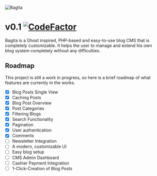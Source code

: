 ![Bagita](https://i.imgur.com/GqK7b4o.png)
# v0.1 [![CodeFactor](https://www.codefactor.io/repository/github/1camou/bagita/badge)](https://www.codefactor.io/repository/github/1camou/bagita)

Bagita is a Ghost inspired, PHP-based and easy-to-use blog CMS that is completely customizable. It helps the user to manage and extend his own blog system completely without any difficulties.

## Roadmap

This project is still a work in progress, so here is a brief roadmap of what features are currently in the works.

-   [x] Blog Posts Single View
-   [x] Caching Posts
-   [x] Blog Post Overview
-   [x] Post Categories
-   [X] Filtering Blogs
-   [X] Search Functionality
-   [X] Pagination
-   [X] User authentication
-   [X] Comments
-   [ ] Newsletter Integration
-   [ ] A modern, customizable UI
-   [ ] Easy blog setup
-   [ ] CMS Admin Dashboard
-   [ ] Cashier Payment Integration
-   [ ] 1-Click-Creation of Blog Posts
